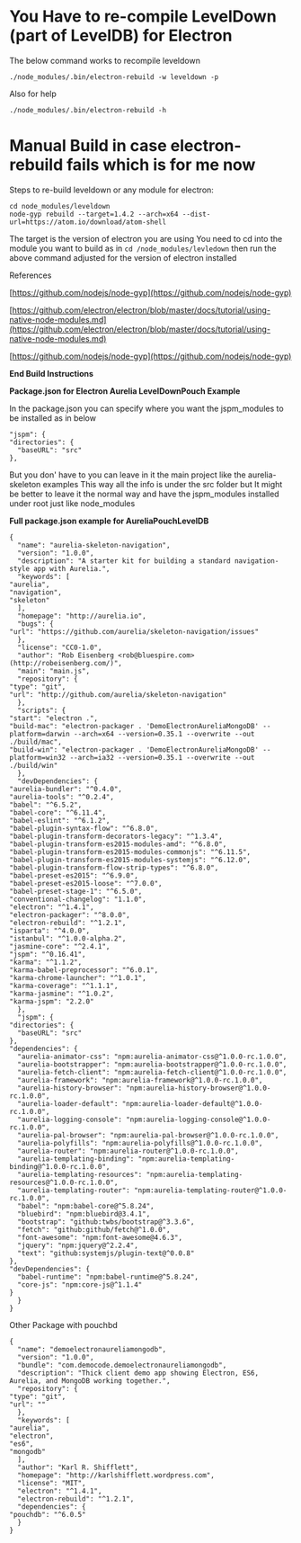 # You Have to re-compile LevelDown (part of LevelDB) for Electron #

The below command works to recompile leveldown

    ./node_modules/.bin/electron-rebuild -w leveldown -p

Also for help

    ./node_modules/.bin/electron-rebuild -h

# Manual Build in case electron-rebuild fails which is for me now #

Steps to re-build leveldown or any module for electron:
 
    cd node_modules/leveldown
    node-gyp rebuild --target=1.4.2 --arch=x64 --dist-url=https://atom.io/download/atom-shell

The target is the version of electron you are using
You need to cd into the module you want to build
as in `cd /node_modules/levledown` then run the above command adjusted for the version of electron installed

References

[https://github.com/nodejs/node-gyp](https://github.com/nodejs/node-gyp)

[https://github.com/electron/electron/blob/master/docs/tutorial/using-native-node-modules.md](https://github.com/electron/electron/blob/master/docs/tutorial/using-native-node-modules.md)

[https://github.com/nodejs/node-gyp](https://github.com/nodejs/node-gyp)

**End Build Instructions**


**Package.json for Electron Aurelia LevelDownPouch Example**


In the package.json you can specify where you want the jspm_modules to be installed as in below

    "jspm": {
    "directories": {
      "baseURL": "src"
    },
    
But you don' have to you can leave in it the main project like the 
aurelia-skeleton examples
This way all the info is under the src folder but It might be better to leave it the normal way and have the jspm_modules installed under root just like node_modules


**Full package.json example for AureliaPouchLevelDB**

    {
      "name": "aurelia-skeleton-navigation",
      "version": "1.0.0",
      "description": "A starter kit for building a standard navigation-style app with Aurelia.",
      "keywords": [
    "aurelia",
    "navigation",
    "skeleton"
      ],
      "homepage": "http://aurelia.io",
      "bugs": {
    "url": "https://github.com/aurelia/skeleton-navigation/issues"
      },
      "license": "CC0-1.0",
      "author": "Rob Eisenberg <rob@bluespire.com> (http://robeisenberg.com/)",
      "main": "main.js",
      "repository": {
    "type": "git",
    "url": "http://github.com/aurelia/skeleton-navigation"
      },
      "scripts": {
    "start": "electron .",
    "build-mac": "electron-packager . 'DemoElectronAureliaMongoDB' --platform=darwin --arch=x64 --version=0.35.1 --overwrite --out ./build/mac",
    "build-win": "electron-packager . 'DemoElectronAureliaMongoDB' --platform=win32 --arch=ia32 --version=0.35.1 --overwrite --out ./build/win"
      },
      "devDependencies": {
    "aurelia-bundler": "^0.4.0",
    "aurelia-tools": "^0.2.4",
    "babel": "^6.5.2",
    "babel-core": "^6.11.4",
    "babel-eslint": "^6.1.2",
    "babel-plugin-syntax-flow": "^6.8.0",
    "babel-plugin-transform-decorators-legacy": "^1.3.4",
    "babel-plugin-transform-es2015-modules-amd": "^6.8.0",
    "babel-plugin-transform-es2015-modules-commonjs": "^6.11.5",
    "babel-plugin-transform-es2015-modules-systemjs": "^6.12.0",
    "babel-plugin-transform-flow-strip-types": "^6.8.0",
    "babel-preset-es2015": "^6.9.0",
    "babel-preset-es2015-loose": "^7.0.0",
    "babel-preset-stage-1": "^6.5.0",
    "conventional-changelog": "1.1.0",
    "electron": "^1.4.1",
    "electron-packager": "^8.0.0",
    "electron-rebuild": "^1.2.1",
    "isparta": "^4.0.0",
    "istanbul": "^1.0.0-alpha.2",
    "jasmine-core": "^2.4.1",
    "jspm": "^0.16.41",
    "karma": "^1.1.2",
    "karma-babel-preprocessor": "^6.0.1",
    "karma-chrome-launcher": "^1.0.1",
    "karma-coverage": "^1.1.1",
    "karma-jasmine": "^1.0.2",
    "karma-jspm": "2.2.0"
      },
      "jspm": {
    "directories": {
      "baseURL": "src"
    },
    "dependencies": {
      "aurelia-animator-css": "npm:aurelia-animator-css@^1.0.0-rc.1.0.0",
      "aurelia-bootstrapper": "npm:aurelia-bootstrapper@^1.0.0-rc.1.0.0",
      "aurelia-fetch-client": "npm:aurelia-fetch-client@^1.0.0-rc.1.0.0",
      "aurelia-framework": "npm:aurelia-framework@^1.0.0-rc.1.0.0",
      "aurelia-history-browser": "npm:aurelia-history-browser@^1.0.0-rc.1.0.0",
      "aurelia-loader-default": "npm:aurelia-loader-default@^1.0.0-rc.1.0.0",
      "aurelia-logging-console": "npm:aurelia-logging-console@^1.0.0-rc.1.0.0",
      "aurelia-pal-browser": "npm:aurelia-pal-browser@^1.0.0-rc.1.0.0",
      "aurelia-polyfills": "npm:aurelia-polyfills@^1.0.0-rc.1.0.0",
      "aurelia-router": "npm:aurelia-router@^1.0.0-rc.1.0.0",
      "aurelia-templating-binding": "npm:aurelia-templating-binding@^1.0.0-rc.1.0.0",
      "aurelia-templating-resources": "npm:aurelia-templating-resources@^1.0.0-rc.1.0.0",
      "aurelia-templating-router": "npm:aurelia-templating-router@^1.0.0-rc.1.0.0",
      "babel": "npm:babel-core@^5.8.24",
      "bluebird": "npm:bluebird@3.4.1",
      "bootstrap": "github:twbs/bootstrap@^3.3.6",
      "fetch": "github:github/fetch@^1.0.0",
      "font-awesome": "npm:font-awesome@4.6.3",
      "jquery": "npm:jquery@^2.2.4",
      "text": "github:systemjs/plugin-text@^0.0.8"
    },
    "devDependencies": {
      "babel-runtime": "npm:babel-runtime@^5.8.24",
      "core-js": "npm:core-js@^1.1.4"
    }
      }
    }

Other Package with pouchbd

    {
      "name": "demoelectronaureliamongodb",
      "version": "1.0.0",
      "bundle": "com.democode.demoelectronaureliamongodb",
      "description": "Thick client demo app showing Electron, ES6, Aurelia, and MongoDB working together.",
      "repository": {
    "type": "git",
    "url": ""
      },
      "keywords": [
    "aurelia",
    "electron",
    "es6",
    "mongodb"
      ],
      "author": "Karl R. Shifflett",
      "homepage": "http://karlshifflett.wordpress.com",
      "license": "MIT",
      "electron": "^1.4.1",
      "electron-rebuild": "^1.2.1",
      "dependencies": {
    "pouchdb": "^6.0.5"
      }
    }
